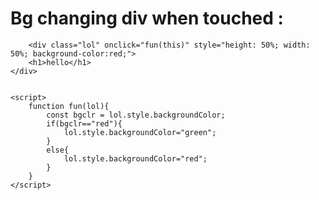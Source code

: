 # Bg changing div when touched : 
        <div class="lol" onclick="fun(this)" style="height: 50%; width: 50%; background-color:red;">
        <h1>hello</h1>
    </div>

    
    <script>
        function fun(lol){
            const bgclr = lol.style.backgroundColor;
            if(bgclr=="red"){
                lol.style.backgroundColor="green";
            }
            else{
                lol.style.backgroundColor="red";
            }
        }
    </script>